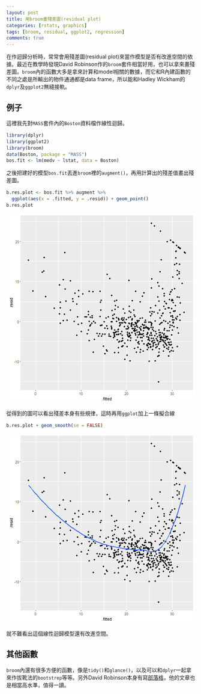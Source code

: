 ```yaml
---
layout: post
title: 用broom畫殘差圖(residual plot)
categories: [rstats, graphics]
tags: [broom, residual, ggplot2, regression]
comments: true
---
```




在作迴歸分析時，常常會用殘差圖(residual plot)來當作模型是否有改進空間的依據。最近在教學時發現David Robinson作的`broom`套件相當好用，也可以拿來畫殘差圖。`broom`內的函數大多是拿來計算和model相關的數據，而它和R內建函數的不同之處是所輸出的物件通通都是data frame，所以能和Hadley Wickham的`dplyr`及`ggplot2`無縫接軌。

## 例子

這裡我先對`MASS`套件內的`Boston`資料檔作線性迴歸。



```r
library(dplyr)
library(ggplot2)
library(broom)
data(Boston, package = "MASS")
bos.fit <- lm(medv ~ lstat, data = Boston)
```

之後把建好的模型`bos.fit`丟進`broom`裡的`augment()`，再用計算出的殘差值畫出殘差圖。


```r
b.res.plot <- bos.fit %>% augment %>%
  ggplot(aes(x = .fitted, y = .resid)) + geom_point()
b.res.plot
```

![plot of chunk unnamed-chunk-2](/figure/source/2016-11-02-make-residual-plot-with-broom/unnamed-chunk-2-1.png)

從得到的圖可以看出殘差本身有些規律，這時再用`ggplot`加上一條擬合線


```r
b.res.plot + geom_smooth(se = FALSE)
```

![plot of chunk unnamed-chunk-3](/figure/source/2016-11-02-make-residual-plot-with-broom/unnamed-chunk-3-1.png)

就不難看出這個線性迴歸模型還有改進空間。

## 其他函數

`broom`內還有很多方便的函數，像是`tidy()`和`glance()`，以及可以和`dplyr`一起拿來作拔靴法的`bootstrep`等等。另外David Robinson本身有寫[部落格](http://varianceexplained.org/)，他的文章也是相當高水準，值得一讀。






